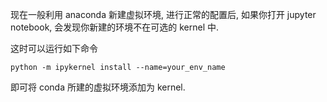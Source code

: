 现在一般利用 anaconda 新建虚拟环境, 进行正常的配置后, 如果你打开 jupyter notebook, 会发现你新建的环境不在可选的 kernel 中.



这时可以运行如下命令

```
python -m ipykernel install --name=your_env_name
```

即可将 conda 所建的虚拟环境添加为 kernel.